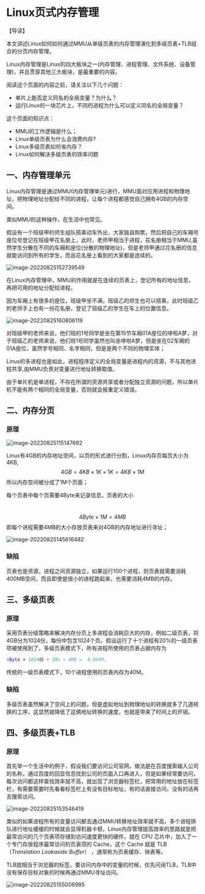 # Linux页式内存管理

【导读】

本文讲述Linux如何如何通过MMU从单级页表的内存管理演化到多级页表+TLB组合的分页内存管理。

Linux内存管理是Linux的四大板块之一(内存管理、进程管理、文件系统、设备管理)，并且贯穿其他三大板块，是最重要的内容。

阅读这个页面的内容之前，请关注以下几个问题：

- 单片上能否定义同名的全局变量？为什么？
- 运行Linux的一块芯片上，不同的进程为什么可以定义同名的全局变量？

这个页面的知识点：

- MMU的工作逻辑是什么；
- Linux单级页表为什么会浪费内存?
- Linux多级页表如何省内存？
- Linux如何解决多级页表的效率问题

## 一、内存管理单元

Linux内存管理是通过MMU(内存管理单元)进行，MMU面对应用进程和物理地址，把物理地址分配给不同的进程，让每个进程都感觉自己拥有4GB的内存空间。

类似MMU的这种操作，在生活中也常见。

假设有一个班级甲的师生组队搭乘动车外出，大家独自购票，然后把自己的车厢号座位号登记在班级甲花名册上，此时，老师甲相当于进程，花名册相当于MMU,虽然学生分散在不同的车厢和座位(分散的物理地址)，但是老师甲通过花名册的信息就能访问到所有的学生，而且花名册上看到的大家都是连续的。

![image-20220825152739549](https://pic-1304959529.cos.ap-guangzhou.myqcloud.com/DB/image-20220825152739549.png)

在Linux内存管理中，MMU的作用就是在连续的页表上，登记所有的地址信息，再把可用的地址分配给进程。

因为车厢上有很多的座位，班级甲坐不满，班级乙的师生也可以搭乘，此时班级乙的老师手上也有一份花名册，登记了班级乙的学生在车上的位置信息。

 ![image-20220825160806119](https://pic-1304959529.cos.ap-guangzhou.myqcloud.com/DB/image-20220825160806119.png)

对班级甲的老师来说，他们班的1号同学是坐在第15节车厢01A座位的哆啦A梦，对于班级乙的老师来说，他们班1号同学虽然也叫坐哆啦A梦，但是坐在02车厢的01A座位，虽然学号相同、名字相同，但是是两个不同的物理实体；

Linux的多进程也是如此，进程程序定义的全局变量是进程内的资源，不与其他进程共享,由MMU负责对变量进行地址转换取值。

由于单片机是单进程，不存在所谓的资源共享或者分配独立资源的问题，所以单片机不能有两个相同的全局变量，否则就会报重定义错误。

## 二、内存分页

### 原理

 ![image-20220825115147692](https://pic-1304959529.cos.ap-guangzhou.myqcloud.com/DB/image-20220825115147692.png)

Linux有4GB的内存地址空间，以页的形式进行分割，Linux内存页每页大小为4KB,
$$
4GB = 4KB × 1K × 1K = 4KB × 1M
$$
所以内存空间被分成了1M个页面；

每个页表中每个页需要4Byte来记录信息，页表的大小

​	
$$
4Byte × 1M = 4MB
$$
即每个进程需要4MB的大小存放页表来对4GB的内存地址进行寻址；

 ![image-20220825145616482](https://pic-1304959529.cos.ap-guangzhou.myqcloud.com/DB/image-20220825145616482.png)

### 缺陷

页表也是资源，进程之间资源独立，如果运行100个进程，则页表就需要消耗400MB空间，而且即使是很小的进程跑起来，也需要消耗4MB的内存。 

## 三、多级页表

### 原理

采用页表分级策略来解决内存分页上多进程会消耗巨大的内存，例如二级页表，将4GB分为1024份，每份中包含1024个页。假设运行了十个进程有20%的一级页表项被使用到了，多级页表模式下，所有进程所使用的页表占据内存为

```matlab
4Byte × 1024份 + 20% × 4MB =  0.804M，
```

传统的一级页表模式下，10个进程使用的页表内存为40M。

### 缺陷

多级页表虽然解决了空间上的问题，但是虚拟地址到物理地址的转换就多了几道转换的工序，这显然就降低了这俩地址转换的速度，也就是带来了时间上的开销。

## 四、多级页表+TLB

### 原理

首先举一个生活中的例子，假设我们要访问公司官网，做法是在百度搜索输入公司的名称，通过百度的回显信息找到公司的页面入口再进入，但是如果经常要访问，每次访问都这样查找效率就不高，就出现了浏览器标签栏，把常用的地址放在标签栏，有需要需要时先看看标签栏上有没有目标地址，有的话直接访问，没有的话再去搜索访问。

![image-20220825153546419](https://pic-1304959529.cos.ap-guangzhou.myqcloud.com/DB/image-20220825153546419.png)

类似的如果进程所有的变量访问都去通过MMU转换地址效率就不高，多个进程排队进行地址缓缓的时候就会显得机器卡顿，Linux内存管理提高效率的思路就是把最常访问的几个页表项存储到访问速度更快的硬件，就在 CPU 芯片中，加入了一个专门存放程序最常访问的页表项的 Cache，这个 Cache 就是 TLB（*Translation Lookaside Buffer*） ，通常称为页表缓存、快表等。

TLB就相当于浏览器的标签，要访问内存中的变量的时候，优先问询TLB，TLB中没有保存目标对象的时候再通过MMU寻址访问。

![image-20220825155006985](https://pic-1304959529.cos.ap-guangzhou.myqcloud.com/DB/image-20220825155006985.png)

